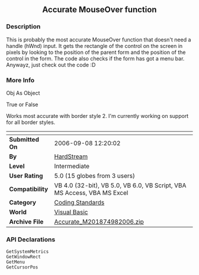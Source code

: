 ﻿<div align="center">

## Accurate MouseOver function


</div>

### Description

This is probably the most accurate MouseOver function that doesn't need a handle (hWnd) input. It gets the rectangle of the control on the screen in pixels by looking to the position of the parent form and the position of the control in the form. The code also checks if the form has got a menu bar. Anywayz, just check out the code :D
 
### More Info
 
Obj As Object

True or False

Works most accurate with border style 2. I'm currently working on support for all border styles.


<span>             |<span>
---                |---
**Submitted On**   |2006-09-08 12:20:02
**By**             |[HardStream](https://github.com/Planet-Source-Code/PSCIndex/blob/master/ByAuthor/hardstream.md)
**Level**          |Intermediate
**User Rating**    |5.0 (15 globes from 3 users)
**Compatibility**  |VB 4\.0 \(32\-bit\), VB 5\.0, VB 6\.0, VB Script, VBA MS Access, VBA MS Excel
**Category**       |[Coding Standards](https://github.com/Planet-Source-Code/PSCIndex/blob/master/ByCategory/coding-standards__1-43.md)
**World**          |[Visual Basic](https://github.com/Planet-Source-Code/PSCIndex/blob/master/ByWorld/visual-basic.md)
**Archive File**   |[Accurate\_M201874982006\.zip](https://github.com/Planet-Source-Code/hardstream-accurate-mouseover-function__1-66504/archive/master.zip)

### API Declarations

```
GetSystemMetrics
GetWindowRect
GetMenu
GetCursorPos
```





